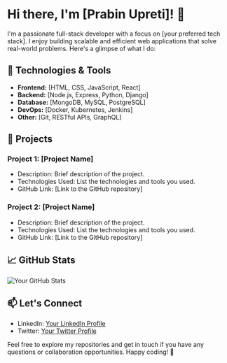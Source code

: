 # Hi there, I'm [Prabin Upreti]! 👋

I'm a passionate full-stack developer with a focus on [your preferred tech stack]. I enjoy building scalable and efficient web applications that solve real-world problems. Here's a glimpse of what I do:

## 🔧 Technologies & Tools
- **Frontend:** [HTML, CSS, JavaScript, React]
- **Backend:** [Node.js, Express, Python, Django]
- **Database:** [MongoDB, MySQL, PostgreSQL]
- **DevOps:** [Docker, Kubernetes, Jenkins]
- **Other:** [Git, RESTful APIs, GraphQL]

## 🚀 Projects
### Project 1: [Project Name]
- Description: Brief description of the project.
- Technologies Used: List the technologies and tools you used.
- GitHub Link: [Link to the GitHub repository]

### Project 2: [Project Name]
- Description: Brief description of the project.
- Technologies Used: List the technologies and tools you used.
- GitHub Link: [Link to the GitHub repository]

## 📈 GitHub Stats
![Your GitHub Stats](https://github-readme-stats.vercel.app/api?username=your-username&show_icons=true&hide_title=true&hide=contribs)

## 📫 Let's Connect
- LinkedIn: [Your LinkedIn Profile](https://www.linkedin.com/in/your-username/)
- Twitter: [Your Twitter Profile](https://twitter.com/your-username)

Feel free to explore my repositories and get in touch if you have any questions or collaboration opportunities. Happy coding! 🚀
